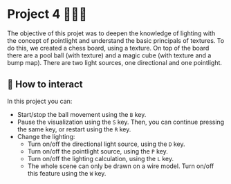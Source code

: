 # Project 4 👩🏽‍💻


The objective of this projet was to deepen the knowledge of lighting with the concept of pointlight and understand the basic principals of textures.
To do this, we created a chess board, using a texture. On top of the board there are a pool ball (with texture) and a magic cube (with texture and a bump map).
There are two light sources, one directional and one pointlight.

##  🚀 How to interact

</a>

In this project you can:

- Start/stop the ball movement using the <code>B</code> key.
- Pause the visualization using the <code>S</code> key. Then, you can continue pressing the same key, or restart using the <code>R</code> key.
- Change the lighting:
  - Turn on/off the directional light source, using the <code>D</code> key.
  - Turn on/off the pointlight source, using the <code>P</code> key.
  - Turn on/off the lighting calculation, using the <code>L</code> key.
  - The whole scene can only be drawn on a wire model. Turn on/off this feature using the <code>W</code> key.


